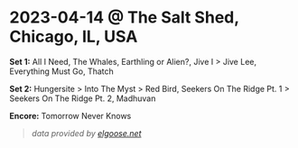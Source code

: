 # 2023-04-14 @ The Salt Shed, Chicago, IL, USA

**Set 1:**  All I Need, The Whales, Earthling or Alien?, Jive I > Jive Lee, Everything Must Go, Thatch 

**Set 2:**  Hungersite > Into The Myst > Red Bird, Seekers On The Ridge Pt. 1 > Seekers On The Ridge Pt. 2, Madhuvan 

**Encore:**  Tomorrow Never Knows 

> _data provided by [elgoose.net](https://elgoose.net)_